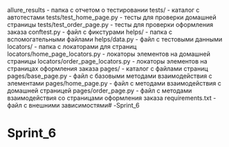 allure_results - папка с отчетом о тестировании
tests/ - каталог с автотестами
tests/test_home_page.py - тесты для проверки домашней страницы
tests/test_order_page.py - тесты для проверки оформления заказа
conftest.py - файл с фикстурами
helps/ - папка с вспомогательными файлами
helps/data.py - файл с тестовыми данными
locators/ - папка с локаторами для страниц
locators/home_page_locators.py - локаторы элементов на домашней страницы
locators/order_page_locators.py - локаторы элементов на страницах оформления заказа
pages/ - каталог с файлами страниц
pages/base_page.py - файл с базовыми методами взаимодействия с элементами
pages/home_page.py - файл с методами взаимодействия с домашней страницей
pages/order_page.py - файл с методами взаимодействия со страницами оформления заказа
requirements.txt - файл с внешними зависимостями# -Sprint_6
# Sprint_6
